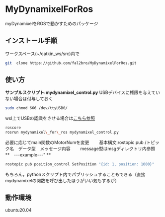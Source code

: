 # MyDynamixelForRos
myDynamixelをROSで動かすためのパッケージ
## インストール手順
ワークスペース(~/catkin\_ws/src)内で
```bash
git  clone https://github.com/fal2bro/MyDynamixelForRos.git 
```
## 使い方
**サンプルスクリプト:mydynamixel\_control.py**
USBデバイスに権限を与えていない場合は付与しておく
```bash
sudo chmod 666 /dev/ttyUSB0/
```
wsl上でUSBの認識をさせる場合は[こちら参照](https://learn.microsoft.com/ja-jp/windows/wsl/connect-usb)

```bash
roscore
rosrun mydynamixel\_for\_ros mydynamixel_control.py
```
必要に応じてmain関数のMotorNumを変更　　
基本構文:rostopic pub /トピック名　データ型　メッセージ内容　　
message型はmsgディレクトリ内参照　　
**　---example---" **
```bash
rostopic pub position_control SetPosition "{id: 1, position: 1000}"
```
もちろん，pythonスクリプト内でパブリッシュすることもできる（直接mydynamixelの関数を呼び出したほうがいい気もするが）
 
## 動作環境
ubuntu20.04 
